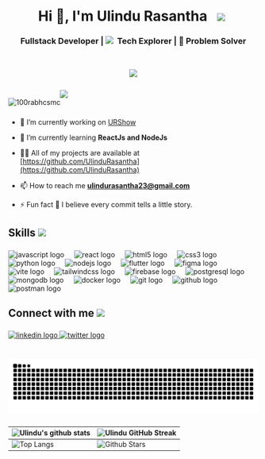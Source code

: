 <h1 align="center">Hi 👋, I'm Ulindu Rasantha  
    &nbsp <img src="https://github.com/Anmol-Baranwal/Cool-GIFs-For-GitHub/assets/74038190/7bb1e704-6026-48f9-8435-2f4d40101348" width="75">&nbsp;</h1>

###

<h3 align="center">Fullstack Developer | 
  <img src="https://github.com/Anmol-Baranwal/Cool-GIFs-For-GitHub/assets/74038190/2c0eef4b-7b75-42bd-9722-4bea97a2d532" width="30">&nbsp; Tech Explorer | 🎨 Problem Solver</h3>
  </br>

  



<p align="center">
	<a href="https://github.com/Bouaskaoun">
		<img src="https://readme-typing-svg.herokuapp.com?lines=Software+Engineering+Student;Full+Stack+Web+Developer;Always%20learning%20new%20things&center=true&width=380&height=45">
	</a>
</p>

###

<img align="right" src="https://user-images.githubusercontent.com/74038190/229223263-cf2e4b07-2615-4f87-9c38-e37600f8381a.gif" width="400">

<p align="left"> <img src="https://komarev.com/ghpvc/?username=UlinduRasantha&label=Profile%20views&color=0e75b6&style=flat" alt="100rabhcsmc" /> </p>

###



- 🔭 I’m currently working on [URShow](https://github.com/UlinduRasantha/Movie-Tickets-Online-Booking-Website)

- 🌱 I’m currently learning **ReactJs and NodeJs**

- 👨‍💻 All of my projects are available at [https://github.com/UlinduRasantha](https://github.com/UlinduRasantha)

- 📫 How to reach me **ulindurasantha23@gmail.com**

- ⚡ Fun fact  🤖 I believe every commit tells a little story.

###

<h2> Skills <img src = "https://media2.giphy.com/media/QssGEmpkyEOhBCb7e1/giphy.gif?cid=ecf05e47a0n3gi1bfqntqmob8g9aid1oyj2wr3ds3mg700bl&rid=giphy.gif" width = 32px> </h2>

###

<div align="left">
  <img src="https://cdn.jsdelivr.net/gh/devicons/devicon/icons/javascript/javascript-original.svg" height="30" alt="javascript logo"  />
  <img width="12" />
  <img src="https://skillicons.dev/icons?i=react" height="30" alt="react logo"  />
  <img width="12" />
  <img src="https://cdn.jsdelivr.net/gh/devicons/devicon/icons/html5/html5-original.svg" height="30" alt="html5 logo"  />
  <img width="12" />
  <img src="https://cdn.jsdelivr.net/gh/devicons/devicon/icons/css3/css3-original.svg" height="30" alt="css3 logo"  />
  <img width="12" />
  <img src="https://cdn.jsdelivr.net/gh/devicons/devicon/icons/python/python-original.svg" height="30" alt="python logo"  />
  <img width="12" />
  <img src="https://cdn.jsdelivr.net/gh/devicons/devicon/icons/nodejs/nodejs-original.svg" height="30" alt="nodejs logo"  />
  <img width="12" />
  <img src="https://cdn.jsdelivr.net/gh/devicons/devicon/icons/flutter/flutter-original.svg" height="30" alt="flutter logo"  />
  <img width="12" />
  <img src="https://cdn.jsdelivr.net/gh/devicons/devicon/icons/figma/figma-original.svg" height="30" alt="figma logo"  />
  <img width="12" />
  <img src="https://skillicons.dev/icons?i=vite" height="30" alt="vite logo"  />
  <img width="12" />
  <img src="https://skillicons.dev/icons?i=tailwind" height="30" alt="tailwindcss logo"  />
  <img width="12" />
  <img src="https://cdn.jsdelivr.net/gh/devicons/devicon/icons/firebase/firebase-plain.svg" height="30" alt="firebase logo"  />
  <img width="12" />
  <img src="https://cdn.jsdelivr.net/gh/devicons/devicon/icons/postgresql/postgresql-original.svg" height="30" alt="postgresql logo"  />
  <img width="12" />
  <img src="https://skillicons.dev/icons?i=mongodb" height="30" alt="mongodb logo"  />
  <img width="12" />
  <img src="https://skillicons.dev/icons?i=docker" height="30" alt="docker logo"  />
  <img width="12" />
  <img src="https://skillicons.dev/icons?i=git" height="30" alt="git logo"  />
  <img width="12" />
  <img src="https://skillicons.dev/icons?i=github" height="30" alt="github logo"  />
  <img width="12" />
  <img src="https://skillicons.dev/icons?i=postman" height="30" alt="postman logo"  />
</div>

###


<h2 align="left">Connect with me <img src='https://raw.githubusercontent.com/ShahriarShafin/ShahriarShafin/main/Assets/handshake.gif' width="100px"> </h2>

###

<div align="left">
  <a href="https://www.linkedin.com/in/ulindurasantha?utm_source=share&utm_campaign=share_via&utm_content=profile&utm_medium=android_app" target="_blank">
    <img src="https://raw.githubusercontent.com/maurodesouza/profile-readme-generator/master/src/assets/icons/social/linkedin/default.svg" width="52" height="40" alt="linkedin logo"  />
  </a>
  <a href="https://x.com/u_rasantha?s=09" target="_blank">
    <img src="https://raw.githubusercontent.com/maurodesouza/profile-readme-generator/master/src/assets/icons/social/twitter/default.svg" width="52" height="40" alt="twitter logo"  />
  </a>
</div>

###

<br clear="both">

<img src="https://raw.githubusercontent.com/UlinduRasantha/UlinduRasantha/output/snake.svg" alt="Snake animation" />

<br clear="both">

###


| ![Ulindu's github stats](https://github-readme-stats.vercel.app/api?username=UlinduRasantha&show_icons=true&theme=tokyonight) | ![Ulindu GitHub Streak](https://github-readme-streak-stats.herokuapp.com/?user=UlinduRasantha&theme=tokyonight) |
| --- | --- |
| ![Top Langs](https://github-readme-stats.vercel.app/api/top-langs/?username=UlinduRasantha&theme=tokyonight) | ![Github Stars](https://github-readme-stats.vercel.app/api?username=UlinduRasantha&show_icons=true&locale=en&count_private=true&hide_rank=true&custom_title=My%20GitHub%20Stats&disable_animations=true&theme=tokyonight) |


###



